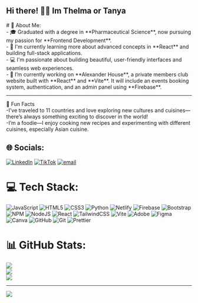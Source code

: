 <h2>Hi there! 👋🏾 Im Thelma or Tanya</h2>
# 💫 About Me:<br/>
- 🎓 Graduated with a degree in **Pharmaceutical Science**, now pursuing my passion for **Frontend Development**.<br>- 🌱 I'm currently learning more about advanced concepts in **React** and building full-stack applications.<br>- 💻 I'm passionate about building beautiful, user-friendly interfaces and seamless web experiences.<br>- 👀 I’m currently working on **Alexander House**, a private members club website built with **React** and **Vite**. It will include an events booking system, authentication, and an admin panel using **Firebase**.<br><hr/>📝 Fun Facts<br>-I’ve traveled to 11 countries and love exploring new cultures and cuisines—there’s always something exciting to discover in the world!<br>-I’m a foodie—I enjoy cooking new recipes and experimenting with different cuisines, especially Asian cuisine.


## 🌐 Socials:
[![LinkedIn](https://img.shields.io/badge/LinkedIn-%230077B5.svg?logo=linkedin&logoColor=white)](https://linkedin.com/in/https://www.linkedin.com/in/thelmachitsa/) [![TikTok](https://img.shields.io/badge/TikTok-%23000000.svg?logo=TikTok&logoColor=white)](https://tiktok.com/@https://www.tiktok.com/@sagekitchenette?is_from_webapp=1&sender_device=pc) [![email](https://img.shields.io/badge/Email-D14836?logo=gmail&logoColor=white)](mailto:thelmatchitsa@gmail.com) 

# 💻 Tech Stack:
![JavaScript](https://img.shields.io/badge/javascript-%23323330.svg?style=for-the-badge&logo=javascript&logoColor=%23F7DF1E) ![HTML5](https://img.shields.io/badge/html5-%23E34F26.svg?style=for-the-badge&logo=html5&logoColor=white) ![CSS3](https://img.shields.io/badge/css3-%231572B6.svg?style=for-the-badge&logo=css3&logoColor=white) ![Python](https://img.shields.io/badge/python-3670A0?style=for-the-badge&logo=python&logoColor=ffdd54) ![Netlify](https://img.shields.io/badge/netlify-%23000000.svg?style=for-the-badge&logo=netlify&logoColor=#00C7B7) ![Firebase](https://img.shields.io/badge/firebase-a08021?style=for-the-badge&logo=firebase&logoColor=ffcd34) ![Bootstrap](https://img.shields.io/badge/bootstrap-%238511FA.svg?style=for-the-badge&logo=bootstrap&logoColor=white) ![NPM](https://img.shields.io/badge/NPM-%23CB3837.svg?style=for-the-badge&logo=npm&logoColor=white) ![NodeJS](https://img.shields.io/badge/node.js-6DA55F?style=for-the-badge&logo=node.js&logoColor=white) ![React](https://img.shields.io/badge/react-%2320232a.svg?style=for-the-badge&logo=react&logoColor=%2361DAFB) ![TailwindCSS](https://img.shields.io/badge/tailwindcss-%2338B2AC.svg?style=for-the-badge&logo=tailwind-css&logoColor=white) ![Vite](https://img.shields.io/badge/vite-%23646CFF.svg?style=for-the-badge&logo=vite&logoColor=white) ![Adobe](https://img.shields.io/badge/adobe-%23FF0000.svg?style=for-the-badge&logo=adobe&logoColor=white) ![Figma](https://img.shields.io/badge/figma-%23F24E1E.svg?style=for-the-badge&logo=figma&logoColor=white) ![Canva](https://img.shields.io/badge/Canva-%2300C4CC.svg?style=for-the-badge&logo=Canva&logoColor=white) ![GitHub](https://img.shields.io/badge/github-%23121011.svg?style=for-the-badge&logo=github&logoColor=white) ![Git](https://img.shields.io/badge/git-%23F05033.svg?style=for-the-badge&logo=git&logoColor=white) ![Prettier](https://img.shields.io/badge/prettier-%23F7B93E.svg?style=for-the-badge&logo=prettier&logoColor=black)
# 📊 GitHub Stats:
![](https://github-readme-stats.vercel.app/api?username=Tanyachitsa&theme=dark&hide_border=false&include_all_commits=false&count_private=false)<br/>
![](https://nirzak-streak-stats.vercel.app/?user=Tanyachitsa&theme=dark&hide_border=false)<br/>
![](https://github-readme-stats.vercel.app/api/top-langs/?username=Tanyachitsa&theme=dark&hide_border=false&include_all_commits=false&count_private=false&layout=compact)

---
[![](https://visitcount.itsvg.in/api?id=Tanyachitsa&icon=0&color=0)](https://visitcount.itsvg.in)

<!-- Proudly created with GPRM ( https://gprm.itsvg.in ) -->
